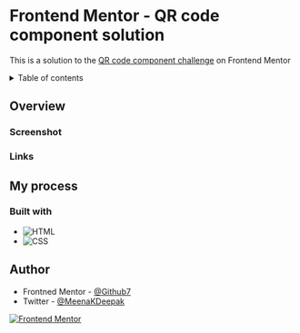 # Frontend Mentor - QR code component solution

This is a solution to the [QR code component challenge][QR-Code-challenge] on Frontend Mentor

<!-- Table of Content -->

<details> 
<summary>Table of contents</summary>

-   [Overview](#overview)
    -   [Screenshot](#screenshot)
    -   [Links](#links)
-   [My process](#my-process)
    -   [Built with](#built-with)
    -   [What I learned](#what-i-learned)
    -   [Continued development](#continued-development)
-   [Author](#author)
-   [Acknowledgments](#acknowledgments)

</details>

## Overview

### Screenshot

### Links

## My process

### Built with

-   ![HTML][HTML]
-   ![CSS][CSS]

## Author

-   Frontned Mentor - [@Github7](https://www.frontendmentor.io/profile/Genrex7)
-   Twitter - [@MeenaKDeepak](https://www.twitter.com/MeenaKDeepak)

[![Frontend Mentor][fronendmentor]][QR-Code-challenge]

[QR-Code-challenge]: https://www.frontendmentor.io/challenges/qr-code-component-iux_sIO_H
[HTML]: https://img.shields.io/badge/HTML5-E34F26?style=for-the-badge&logo=html5&logoColor=white
[CSS]: https://img.shields.io/badge/CSS-239120?&style=for-the-badge&logo=css3&logoColor=white
[fronendmentor]: https://img.shields.io/badge/Frontend%20Mentor-3F54A3?style=for-the-badge&logo=frontendmentor&logoColor=white
